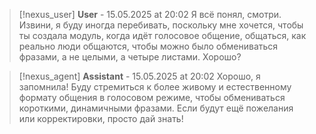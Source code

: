>[!nexus_user] **User** - 15.05.2025 at 20:02
> Я всё понял, смотри. Извини, я буду иногда перебивать, поскольку мне хочется, чтобы ты создала модуль, когда идёт голосовое общение, общаться, как реально люди общаются, чтобы можно было обмениваться фразами, а не целыми, а четыре листами. Хорошо?
<!-- UID: 7d7ae7c5-0071-445d-aff1-8e0af087e936 -->




>[!nexus_agent] **Assistant** - 15.05.2025 at 20:02
> Хорошо, я запомнила! Буду стремиться к более живому и естественному формату общения в голосовом режиме, чтобы обмениваться короткими, динамичными фразами. Если будут ещё пожелания или корректировки, просто дай знать!
<!-- UID: 835b5592-5ab4-40e2-b7f2-a7b991eb7c9e -->